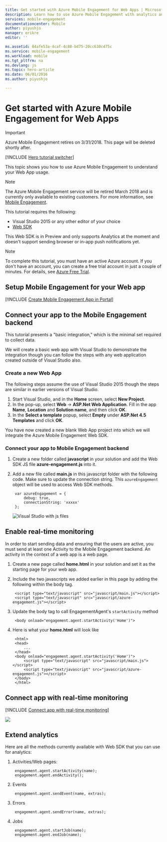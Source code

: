 ```yaml
---
title: Get started with Azure Mobile Engagement for Web Apps | Microsoft Docs
description: Learn how to use Azure Mobile Engagement with analytics and push notifications for Web Apps.
services: mobile-engagement
documentationcenter: Mobile
author: piyushjo
manager: erikre
editor: ''

ms.assetid: 04afe53a-4caf-4c80-bd75-20cc630cd75c
ms.service: mobile-engagement
ms.workload: mobile
ms.tgt_pltfrm: na
ms.devlang: js
ms.topic: hero-article
ms.date: 06/01/2016
ms.author: piyushjo

---
```

# Get started with Azure Mobile Engagement for Web Apps
> [!IMPORTANT]
> Azure Mobile Engagement retires on 3/31/2018. This page will be deleted shortly after.
> 

[!INCLUDE [Hero tutorial switcher](../../includes/mobile-engagement-hero-tutorial-switcher.md)]

This topic shows you how to use Azure Mobile Engagement to understand your Web App usage.

> [!NOTE]
> The Azure Mobile Engagement service will be retired March 2018 and is currently only available to existing customers. For more information, see [Mobile Engagement](https://azure.microsoft.com/services/mobile-engagement/).

This tutorial requires the following:

* Visual Studio 2015 or any other editor of your choice
* [Web SDK](http://aka.ms/P7b453)

This Web SDK is in Preview and only supports Analytics at the moment and doesn't support sending browser or in-app push notifications yet. 

> [!NOTE]
> To complete this tutorial, you must have an active Azure account. If you don't have an account, you can create a free trial account in just a couple of minutes. For details, see [Azure Free Trial](https://azure.microsoft.com/pricing/free-trial/?WT.mc_id=A0E0E5C02&amp;returnurl=http%3A%2F%2Fazure.microsoft.com%2Fen-us%2Fdocumentation%2Farticles%2Fmobile-engagement-web-app-get-started).
> 
> 

## Setup Mobile Engagement for your Web app
[!INCLUDE [Create Mobile Engagement App in Portal](../../includes/mobile-engagement-create-app-in-portal-new.md)]

## <a id="connecting-app"></a>Connect your app to the Mobile Engagement backend
This tutorial presents a "basic integration," which is the minimal set required to collect data.

We will create a basic web app with Visual Studio to demonstrate the integration though you can follow the steps with any web application created outside of Visual Studio also. 

### Create a new Web App
The following steps assume the use of Visual Studio 2015 though the steps are similar in earlier versions of Visual Studio. 

1. Start Visual Studio, and in the **Home** screen, select **New Project**.
2. In the pop-up, select **Web** -> **ASP.Net Web Application**. Fill in the app **Name**, **Location** and  **Solution name**, and then click **OK**.
3. In the **Select a template** popup, select **Empty** under **ASP.Net 4.5 Templates** and click **OK**. 

You have now created a new blank Web App project into which we will integrate the Azure Mobile Engagement Web SDK.

### Connect your app to Mobile Engagement backend
1. Create a new folder called **javascript** in your solution and add the Web SDK JS file **azure-engagement.js** into it. 
2. Add a new file called **main.js** in this javascript folder with the following code. Make sure to update the connection string. This `azureEngagement` object will be used to access Web SDK methods. 
   
        var azureEngagement = {
            debug: true,
            connectionString: 'xxxxx'
        };
   
    ![Visual Studio with js files][1]

## Enable real-time monitoring
In order to start sending data and ensuring that the users are active, you must send at least one Activity to the Mobile Engagement backend. An activity in the context of a web app is a web page. 

1. Create a new page called **home.html** in your solution and set it as the starting page for your web app. 
2. Include the two javascripts we added earlier in this page by adding the following within the body tag. 
   
        <script type="text/javascript" src="javascript/main.js"></script>
        <script type="text/javascript" src="javascript/azure-engagement.js"></script>
3. Update the body tag to call EngagementAgent's `startActivity` method
   
        <body onload="engagement.agent.startActivity('Home')">
4. Here is what your **home.html** will look like
   
        <html>
        <head>
            ...
        </head>
        <body onload="engagement.agent.startActivity('Home')">
            <script type="text/javascript" src="javascript/main.js"></script>
            <script type="text/javascript" src="javascript/azure-engagement.js"></script>
        </body>
        </html>

## Connect app with real-time monitoring
[!INCLUDE [Connect app with real-time monitoring](../../includes/mobile-engagement-connect-app-with-monitor.md)]

  ![][2]

## Extend analytics
Here are all the methods currently available with Web SDK that you can use for analytics:

1. Activities/Web pages:
   
        engagement.agent.startActivity(name);
        engagement.agent.endActivity();
2. Events
   
        engagement.agent.sendEvent(name, extras);
3. Errors
   
        engagement.agent.sendError(name, extras);
4. Jobs
   
        engagement.agent.startJob(name);
        engagement.agent.endJob(name);

<!-- Images. -->
[1]: ./media/mobile-engagement-web-app-get-started/visual-studio-solution-js.png
[2]: ./media/mobile-engagement-web-app-get-started/session.png

